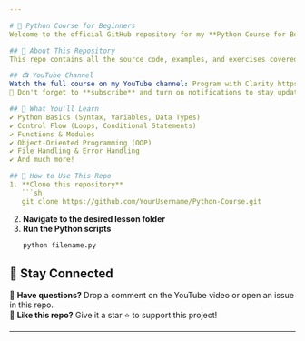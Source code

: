 ```yaml
---

# 🚀 Python Course for Beginners  
Welcome to the official GitHub repository for my **Python Course for Beginners** on YouTube! 🎥📚  

## 📌 About This Repository  
This repo contains all the source code, examples, and exercises covered in my YouTube Python course. Whether you're a complete beginner or looking to refresh your Python skills, this is the perfect place to start!  

## 📺 YouTube Channel  
Watch the full course on my YouTube channel: Program with Clarity https://www.youtube.com/@ProgramWithClarity
🔔 Don't forget to **subscribe** and turn on notifications to stay updated!  

## 📝 What You'll Learn  
✔️ Python Basics (Syntax, Variables, Data Types)  
✔️ Control Flow (Loops, Conditional Statements)  
✔️ Functions & Modules  
✔️ Object-Oriented Programming (OOP)  
✔️ File Handling & Error Handling  
✔️ And much more!  

## 🚀 How to Use This Repo  
1. **Clone this repository**  
   ```sh
   git clone https://github.com/YourUsername/Python-Course.git
   ```  
2. **Navigate to the desired lesson folder**  
3. **Run the Python scripts**  
   ```sh
   python filename.py
   ```  

## 📢 Stay Connected  
💬 **Have questions?** Drop a comment on the YouTube video or open an issue in this repo.  
🌟 **Like this repo?** Give it a star ⭐ to support this project!  

---
```

